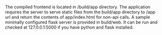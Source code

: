The compiled frontend is located in /build/app directory.
The application requires the server to serve static files from the build/app directory to /app url and return the contents of app/index.html for non-api calls.
A sample minimally configured flask server is provided in build/web. It can be run and checked at 127.0.0.1:5000 if you have python and flask installed.
